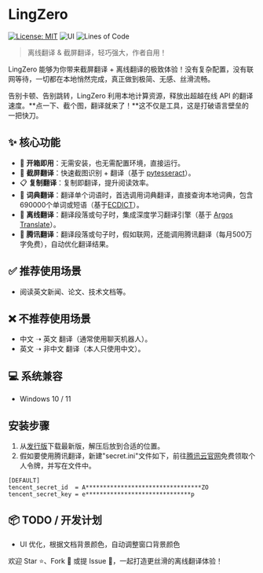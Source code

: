 # LingZero

[![License: MIT](https://img.shields.io/badge/license-MIT-blue.svg)](https://opensource.org/licenses/MIT)
![UI](https://img.shields.io/badge/UI-PySide6-lightgrey.svg)
![Lines of Code](https://img.shields.io/badge/code-~300_lines-orange.svg)


> 离线翻译 & 截屏翻译，轻巧强大，作者自用！

LingZero 能够为你带来截屏翻译 + 离线翻译的极致体验！没有复杂配置，没有联网等待，一切都在本地悄然完成，真正做到极简、无感、丝滑流畅。

告别卡顿、告别跳转，LingZero 利用本地计算资源，释放出超越在线 API 的翻译速度。**点一下、截个图，翻译就来了！**这不仅是工具，这是打破语言壁垒的一把快刀。

## ✨ 核心功能

- 🚀 **开箱即用**：无需安装，也无需配置环境，直接运行。
- 📸 **截屏翻译**：快速截图识别 + 翻译（基于 [pytesseract](https://github.com/madmaze/pytesseract)）。
- 📋 **复制翻译**：复制即翻译，提升阅读效率。
- 💎 **词典翻译**：翻译单个词语时，首选调用词典翻译，直接查询本地词典，包含690000个单词或短语（基于[ECDICT](https://github.com/skywind3000/ECDICT)）。
- 🧠 **离线翻译**：翻译段落或句子时，集成深度学习翻译引擎（基于 [Argos Translate](https://github.com/argosopentech/argos-translate)）。
- 🐧 **腾讯翻译**：翻译段落或句子时，假如联网，还能调用腾讯翻译（每月500万字免费），自动优化翻译结果。

## ✅ 推荐使用场景

- 阅读英文新闻、论文、技术文档等。

## ❌ 不推荐使用场景

- 中文 ➝ 英文 翻译（通常使用聊天机器人）。
- 英文 ➝ 非中文 翻译（本人只使用中文）。

## 💻 系统兼容

- Windows 10 / 11

## 安装步骤
1. 从[发行版](https://github.com/eee555/LingZero/releases)下载最新版，解压后放到合适的位置。
2. 假如要使用腾讯翻译，新建"secret.ini"文件如下，前往[腾讯云官网](https://console.cloud.tencent.com/cam/capi)免费领取个人令牌，并写在文件中。
```
[DEFAULT]
tencent_secret_id  = A*********************************ZO
tencent_secret_key = e******************************p
```

## 📦 TODO / 开发计划

- UI 优化，根据文档背景颜色，自动调整窗口背景颜色

欢迎 Star ⭐、Fork 🍴 或提 Issue 🚀，一起打造更丝滑的离线翻译体验！

